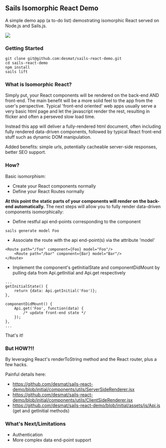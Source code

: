 Sails Isomorphic React Demo
----------

A simple demo app (a to-do list) demostrating isomorphic React served on Node.js and Sails.js.

<img src="https://github.com/desmat/sails-react-demo/blob/static/screenshot.png?raw=true"></img>


### Getting Started

```
git clone git@github.com:desmat/sails-react-demo.git
cd sails-react-demo
npm install
sails lift
```

### What is Isomorphic React?

Simply put, your React components will be rendered on the back-end AND front-end. The main benefit will be a more solid feel to the app from the user's perspective. Typical 'front-end oriented' web apps usually serve a very basic html page and let the javascript render the rest, resulting in flicker and often a perseved slow load time.

Instead this app will deliver a fully-rendered html document, often including fully rendered data-driven components, followed by typical React front-end stuff such as dynamic DOM manipulation.

Added benefits: simple urls, potentially cacheable server-side responses, better SEO support.


### How?

Basic isomorphism: 

* Create your React components normally
* Define your React Routes normally

<strong>At this point the static parts of your components will render on the back-end automatically.</strong> The next steps will allow you to fully render data-driven components isomorphically:

* Define restful api end-points corresponding to the component
```
sails generate model Foo
```
* Associate the route with the api end-point(s) via the attribute 'model'
```
<Route path="/foo" component={Foo} model="Foo"/>
	<Route path="/bar" component={Bar} model="Bar"/>
</Route>	
```
* Implement the component's getInitialState and componentDidMount by pulling data from Api.getInitial and Api.get respectively
```
...
getInitialState() {
	return {data: Api.getInitial('Foo')};
},  

componentDidMount() {
	Api.get('Foo', function(data) { 
		/* update front-end state */
	});
},
...

```

That's it!


### But HOW?!!

By leveraging React's renderToString method and the React router, plus a few hacks.

Painful details here:
* https://github.com/desmat/sails-react-demo/blob/initial/components/utils/ServerSideRenderer.jsx
* https://github.com/desmat/sails-react-demo/blob/initial/components/utils/ClientSideRenderer.jsx
* https://github.com/desmat/sails-react-demo/blob/initial/assets/js/Api.js (get and getInitial methods)


### What's Next/Limitations

* Authentication
* More complex data end-point support
